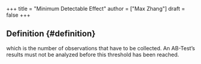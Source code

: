 +++
title = "Minimum Detectable Effect"
author = ["Max Zhang"]
draft = false
+++

## Definition {#definition}

which is the number of observations that have to be collected. An AB-Test’s results must not be analyzed before this threshold has been reached.

